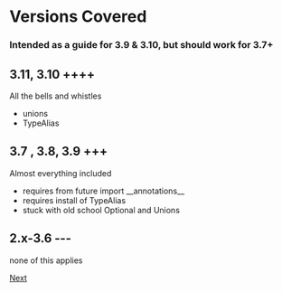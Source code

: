 # Versions Covered
### Intended as a guide for 3.9 & 3.10, but should work for 3.7+

## 3.11, 3.10 ++++
All the bells and whistles
- unions 
- TypeAlias
## 3.7 , 3.8, 3.9 +++
Almost everything included 
- requires from future import __annotations\_\_
- requires install of TypeAlias
- stuck with old school Optional and Unions

## 2.x-3.6 ---
none of this applies

[Next](_002.MD)